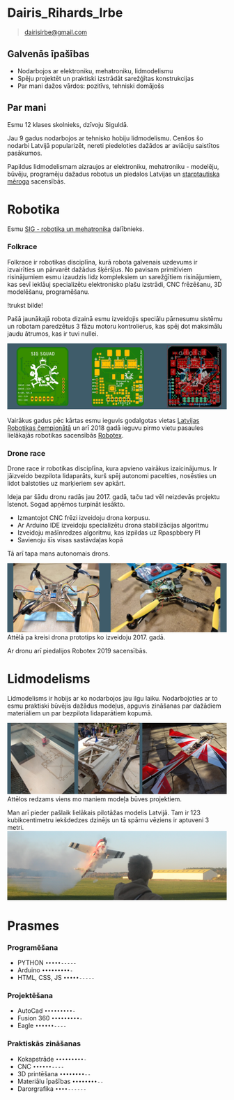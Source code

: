 # Dairis_Rihards_Irbe
> [dairisirbe@gmail.com](mailto:dairisirbe@gmail.com?subject=[GitHub])

## Galvenās īpašības
* Nodarbojos ar elektroniku, mehatroniku, lidmodelismu
* Spēju projektēt un praktiski izstrādāt sarežģītas konstrukcijas
* Par mani dažos vārdos: pozitīvs, tehniski domājošs

## Par mani

Esmu 12 klases skolnieks, dzīvoju Siguldā.

Jau 9 gadus nodarbojos ar tehnisko hobiju lidmodelismu. Cenšos šo nodarbi Latvijā popularizēt, nereti piedeloties dažādos ar aviāciju saistītos pasākumos.

Papildus lidmodelismam aizraujos ar elektroniku, mehatroniku - modelēju, būvēju, programēju dažadus robotus un piedalos Latvijas un [starptautiska mēroga](https://robotex.international/) sacensībās.

# Robotika

Esmu [SIG - robotika un mehatronika](https://www.facebook.com/SIGsquad/) dalībnieks.

### Folkrace

Folkrace ir robotikas disciplīna, kurā robota galvenais uzdevums ir izvairīties un pārvarēt dažādus šķēršļus. No pavisam primitīviem risinājumiem esmu izaudzis lidz kompleksiem un sarežģītiem risinājumiem, kas sevī ieklāuj  specializētu elektronisko plašu izstrādi, CNC frēzēšanu, 3D modelēšanu, programēšanu.

!trukst bilde!

Pašā jaunākajā robota dizainā esmu izveidojis speciālu pārnesumu sistēmu un robotam paredzētus 3 fāzu motoru kontrolierus, kas spēj dot maksimālu jaudu ātrumos, kas ir tuvi nullei.

![BLDC kontrolieris](/images/plate.png)

Vairākus gadus pēc kārtas esmu ieguvis godalgotas vietas [Latvijas Robotikas čempionātā](http://robotuskola.lv/lv/latvijas-robotikas-cempionats-kalendars/) un arī 2018 gadā ieguvu pirmo vietu pasaules lielākajās robotikas sacensībās [Robotex](https://robotex.international).

### Drone race

Drone race ir robotikas disciplīna, kura apvieno vairākus izaicinājumus. Ir jāizveido bezpilota lidaparāts, kurš spēj autonomi pacelties, nosēsties un lidot balstoties uz marķieriem sev apkārt.

Ideja par šādu dronu radās jau 2017. gadā, taču tad vēl neizdevās projektu īstenot. Sogad apņēmos turpināt iesākto. 
* Izmantojot CNC frēzi izveidoju drona korpusu.
* Ar Arduino IDE izveidoju specializētu drona stabilizācijas algoritmu
* Izveidoju mašīnredzes algoritmu, kas izpildas uz Rpaspbbery PI
* Savienoju šīs visas sastāvdaļas kopā

Tā arī tapa mans autonomais drons. 

![Droni](/images/drons.png)
Attēlā pa kreisi drona prototips ko izveidoju 2017. gadā.

Ar dronu arī piedalijos Robotex 2019 sacensībās.

# Lidmodelisms
Lidmodelisms ir hobijs ar ko nodarbojos jau ilgu laiku. Nodarbojoties ar to esmu praktiski būvējis dažādus modeļus, apguvis zināšanas par dažādiem materiāliem un par bezpilota lidaparātiem kopumā.

![Modelis](/images/lidmasinas.png)
Attēlos redzams viens mo maniem modeļa būves projektiem.

Man arī pieder pašlaik lielākais pilotāžas modelis Latvijā. Tam ir 123 kubikcentimetru iekšdedzes dzinējs un tā spārnu vēziens ir aptuveni 3 metri. 
![Edge](/images/edge1.png)

# Prasmes

### Programēšana
* PYTHON `•••••-----`
* Arduino `•••••••••-`        
* HTML, CSS, JS `•••••-----`

### Projektēšana
* AutoCad `•••••••••-`
* Fusion 360 `•••••••••-`
* Eagle `••••••----`

### Praktiskās zināšanas
* Kokapstrāde `•••••••••-`
* CNC `••••••----`
* 3D printēšana `••••••••--`
* Materiālu īpašības `••••••••--`
* Darorgrafika `••••------`
